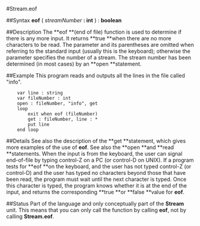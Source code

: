 
#Stream.eof

##Syntax
**eof** ( *streamNumber* **: int** ) : **boolean**



##Description
The **eof **(end of file) function is used to determine if there is any more input. It returns **true **when there are no more characters to be read. The parameter and its parentheses are omitted when referring to the standard input (usually this is the keyboard); otherwise the parameter specifies the number of a stream. The stream number has been determined (in most cases) by an **open **statement.



##Example
This program reads and outputs all the lines in the file called "info".


        var line : string
        var fileNumber : int
        open : fileNumber, "info", get
        loop
            exit when eof (fileNumber)
            get : fileNumber, line : *
            put line
        end loop
##Details
See also the description of the **get **statement, which gives more examples of the use of **eof**. See also the **open **and **read **statements.
When the input is from the keyboard, the user can signal end-of-file by typing control-Z on a PC (or control-D on UNIX). If a program tests for **eof **on the keyboard, and the user has not typed control-Z (or control-D) and the user has typed no characters beyond those that have been read, the program must wait until the next character is typed. Once this character is typed, the program knows whether it is at the end of the input, and returns the corresponding **true **or **false **value for **eof**.



##Status
Part of the language and only conceptually part of the **Stream** unit. 
This means that you can only call the function by calling **eof**, not by calling **Stream.eof**.


